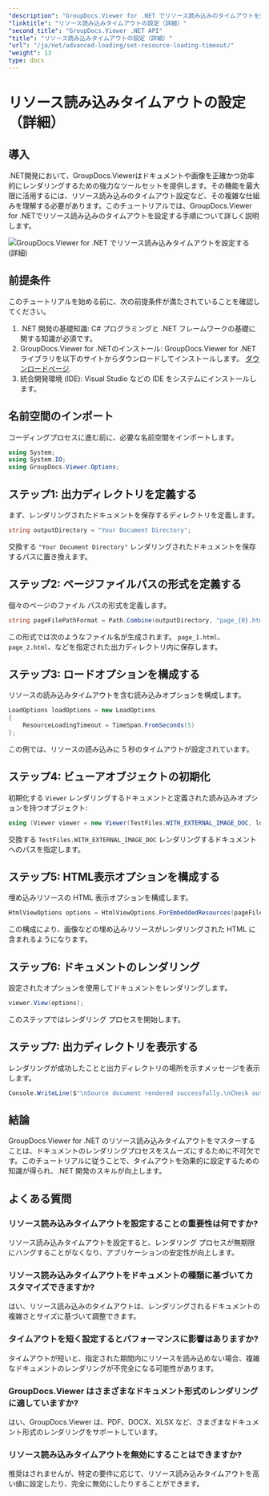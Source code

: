 ```yaml
---
"description": "GroupDocs.Viewer for .NET でリソース読み込みのタイムアウトを効率的に設定する方法を学びましょう。正確かつ安定したドキュメントレンダリングをマスターしましょう。"
"linktitle": "リソース読み込みタイムアウトの設定（詳細）"
"second_title": "GroupDocs.Viewer .NET API"
"title": "リソース読み込みタイムアウトの設定（詳細）"
"url": "/ja/net/advanced-loading/set-resource-loading-timeout/"
"weight": 13
type: docs
---
```

# リソース読み込みタイムアウトの設定（詳細）

## 導入
.NET開発において、GroupDocs.Viewerはドキュメントや画像を正確かつ効率的にレンダリングするための強力なツールセットを提供します。その機能を最大限に活用するには、リソース読み込みのタイムアウト設定など、その複雑な仕組みを理解する必要があります。このチュートリアルでは、GroupDocs.Viewer for .NETでリソース読み込みのタイムアウトを設定する手順について詳しく説明します。

![GroupDocs.Viewer for .NET でリソース読み込みタイムアウトを設定する (詳細)](/viewer/advanced-loading/set-resource-loading-timeout-img.png)

## 前提条件
このチュートリアルを始める前に、次の前提条件が満たされていることを確認してください。
1. .NET 開発の基礎知識: C# プログラミングと .NET フレームワークの基礎に関する知識が必須です。
2. GroupDocs.Viewer for .NETのインストール: GroupDocs.Viewer for .NETライブラリを以下のサイトからダウンロードしてインストールします。 [ダウンロードページ](https://releases。groupdocs.com/viewer/net/).
3. 統合開発環境 (IDE): Visual Studio などの IDE をシステムにインストールします。

## 名前空間のインポート
コーディングプロセスに進む前に、必要な名前空間をインポートします。
```csharp
using System;
using System.IO;
using GroupDocs.Viewer.Options;
```

## ステップ1: 出力ディレクトリを定義する
まず、レンダリングされたドキュメントを保存するディレクトリを定義します。
```csharp
string outputDirectory = "Your Document Directory";
```
交換する `"Your Document Directory"` レンダリングされたドキュメントを保存するパスに置き換えます。
## ステップ2: ページファイルパスの形式を定義する
個々のページのファイル パスの形式を定義します。
```csharp
string pageFilePathFormat = Path.Combine(outputDirectory, "page_{0}.html");
```
この形式では次のようなファイル名が生成されます。 `page_1.html`、 `page_2.html`、などを指定された出力ディレクトリ内に保存します。
## ステップ3: ロードオプションを構成する
リソースの読み込みタイムアウトを含む読み込みオプションを構成します。
```csharp
LoadOptions loadOptions = new LoadOptions
{
    ResourceLoadingTimeout = TimeSpan.FromSeconds(5)
};
```
この例では、リソースの読み込みに 5 秒のタイムアウトが設定されています。
## ステップ4: ビューアオブジェクトの初期化
初期化する `Viewer` レンダリングするドキュメントと定義された読み込みオプションを持つオブジェクト:
```csharp
using (Viewer viewer = new Viewer(TestFiles.WITH_EXTERNAL_IMAGE_DOC, loadOptions))
```
交換する `TestFiles.WITH_EXTERNAL_IMAGE_DOC` レンダリングするドキュメントへのパスを指定します。
## ステップ5: HTML表示オプションを構成する
埋め込みリソースの HTML 表示オプションを構成します。
```csharp
HtmlViewOptions options = HtmlViewOptions.ForEmbeddedResources(pageFilePathFormat);
```
この構成により、画像などの埋め込みリソースがレンダリングされた HTML に含まれるようになります。
## ステップ6: ドキュメントのレンダリング
設定されたオプションを使用してドキュメントをレンダリングします。
```csharp
viewer.View(options);
```
このステップではレンダリング プロセスを開始します。
## ステップ7: 出力ディレクトリを表示する
レンダリングが成功したことと出力ディレクトリの場所を示すメッセージを表示します。
```csharp
Console.WriteLine($"\nSource document rendered successfully.\nCheck output in {outputDirectory}.");
```

## 結論
GroupDocs.Viewer for .NET のリソース読み込みタイムアウトをマスターすることは、ドキュメントのレンダリングプロセスをスムーズにするために不可欠です。このチュートリアルに従うことで、タイムアウトを効果的に設定するための知識が得られ、.NET 開発のスキルが向上します。
## よくある質問
### リソース読み込みタイムアウトを設定することの重要性は何ですか?
リソース読み込みタイムアウトを設定すると、レンダリング プロセスが無期限にハングすることがなくなり、アプリケーションの安定性が向上します。
### リソース読み込みタイムアウトをドキュメントの種類に基づいてカスタマイズできますか?
はい、リソース読み込みのタイムアウトは、レンダリングされるドキュメントの複雑さとサイズに基づいて調整できます。
### タイムアウトを短く設定するとパフォーマンスに影響はありますか?
タイムアウトが短いと、指定された期間内にリソースを読み込めない場合、複雑なドキュメントのレンダリングが不完全になる可能性があります。
### GroupDocs.Viewer はさまざまなドキュメント形式のレンダリングに適していますか?
はい、GroupDocs.Viewer は、PDF、DOCX、XLSX など、さまざまなドキュメント形式のレンダリングをサポートしています。
### リソース読み込みタイムアウトを無効にすることはできますか?
推奨はされませんが、特定の要件に応じて、リソース読み込みタイムアウトを高い値に設定したり、完全に無効にしたりすることができます。